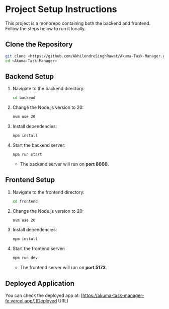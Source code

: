 # Project Setup Instructions

This project is a monorepo containing both the backend and frontend. Follow the steps below to run it locally.

## Clone the Repository
```sh
git clone <https://github.com/AkhilendreSinghRawat/Akuma-Task-Manager.git>
cd <Akuma-Task-Manager>
```

## Backend Setup
1. Navigate to the backend directory:
   ```sh
   cd backend
   ```
2. Change the Node.js version to 20:
   ```sh
   nvm use 20
   ```
3. Install dependencies:
   ```sh
   npm install
   ```
4. Start the backend server:
   ```sh
   npm run start
   ```
   - The backend server will run on **port 8000**.

## Frontend Setup
1. Navigate to the frontend directory:
   ```sh
   cd frontend
   ```
2. Change the Node.js version to 20:
   ```sh
   nvm use 20
   ```
3. Install dependencies:
   ```sh
   npm install
   ```
4. Start the frontend server:
   ```sh
   npm run dev
   ```
   - The frontend server will run on **port 5173**.

## Deployed Application
You can check the deployed app at: [https://akuma-task-manager-fe.vercel.app/](Deployed URL)